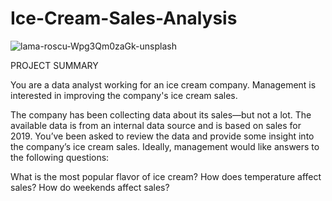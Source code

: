 # Ice-Cream-Sales-Analysis



![lama-roscu-Wpg3Qm0zaGk-unsplash](https://user-images.githubusercontent.com/50262369/217251035-ae6fdd5b-0dd1-46ba-9b5c-cd8dc851fb0b.jpg)





PROJECT SUMMARY

You are a data analyst working for an ice cream company. Management is interested in improving the company's ice cream sales.

The company has been collecting data about its sales—but not a lot. The available data is from an internal data source and is based on sales for 2019. You’ve been asked to review the data and provide some insight into the company’s ice cream sales. Ideally, management would like answers to the following questions:

What is the most popular flavor of ice cream?
How does temperature affect sales?
How do weekends affect sales?
